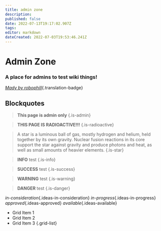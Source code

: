 ```yaml
---
title: admin zone
description: 
published: false
date: 2022-07-13T19:17:02.907Z
tags: 
editor: markdown
dateCreated: 2022-07-03T19:53:46.241Z
---
```


# Admin Zone
### A place for admins to test wiki things!
*[Mady by robophill](https://www.twitch.tv/robophill)*{.translation-badge}

## Blockquotes
> **This page is admin only**
{.is-admin}

> **THIS PAGE IS RADIOACTIVE!!!**
{.is-radioactive}

> A star is a luminous ball of gas, mostly hydrogen and helium, held together by its own gravity. Nuclear fusion reactions in its core support the star against gravity and produce photons and heat, as well as small amounts of heavier elements.
{.is-star}

> **INFO**
> test
{.is-info}

> **SUCCESS**
> test
{.is-success}

> **WARNING**
> test
{.is-warning}

> **DANGER**
> test
{.is-danger}

*in-consideration*{.ideas-in-consideration}
*in-progress*{.ideas-in-progress}
*approved*{.ideas-approved}
*available*{.ideas-available}

- Grid Item 1
- Grid Item 2
- Grid Item 3
{.grid-list}